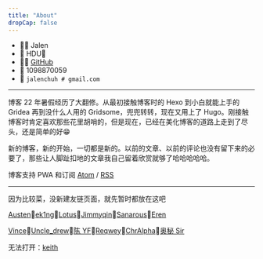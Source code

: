 ```yaml
---
title: "About"
dropCap: false
---
```


- 🙋‍♂️ Jalen
- 🏫 HDU🤖
- 👨‍💻 [GitHub]
- 🐧 1098870059
- 📧 `jalenchuh # gmail.com`

---

博客 22 年暑假经历了大翻修。从最初接触博客时的 Hexo 到小白就能上手的 Gridea 再到没什么人用的 Gridsome，兜兜转转，现在又用上了 Hugo。刚接触博客时肯定喜欢那些花里胡哨的，但是现在，已经在美化博客的道路上走到了尽头，还是简单的好😁

新的博客，新的开始，一切都是新的。以前的文章、以前的评论也没有留下来的必要了，那些让人脚趾扣地的文章我自己留着欣赏就够了哈哈哈哈哈。

博客支持 PWA 和订阅 [Atom] / [RSS]

---

因为比较菜，没新建友链页面，就先暂时都放在这吧

[Austen]🔗[ek1ng]🔗[Lotus]🔗[Jimmyqin]🔗[Sanarous]🔗[Eren]

[Vince]🔗[Uncle_drew]🔗[陈 YF]🔗[Reqwey]🔗[ChrAlpha]🔗[奥秘 Sir]

无法打开：[keith]

[GitHub]: https://github.com/jalenzz
[Atom]: /atom.xml
[RSS]: /rss.xml
[Austen]: https://blogbyme.cn/
[ek1ng]: https://ek1ng.com/
[Lotus]: https://l0tus.vip/
[Jimmyqin]: https://jimmyqin.com/
[Sanarous]: https://bestzuo.cn/
[Eren]: https://www.erenship.com/
[Vince]: https://i.vince.pub/
[Uncle_drew]: https://cndrew.cn/
[陈 YF]: https://blog.cyfan.top/
[Reqwey]: https://reqwey.vercel.app
[ChrAlpha]: https://blog.ichr.me/
[奥秘 Sir]: https://blog.say521.cn/
[keith]: https://keithqwq.com/
